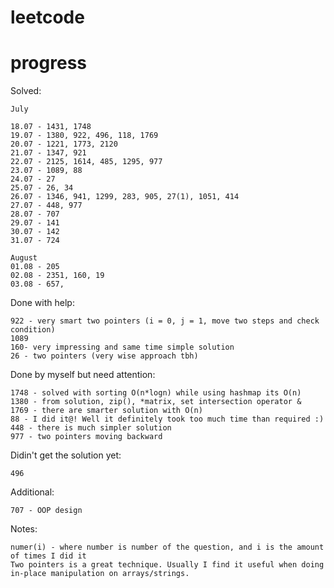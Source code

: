 # leetcode

# progress
Solved:  

```
July

18.07 - 1431, 1748
19.07 - 1380, 922, 496, 118, 1769
20.07 - 1221, 1773, 2120
21.07 - 1347, 921
22.07 - 2125, 1614, 485, 1295, 977
23.07 - 1089, 88
24.07 - 27
25.07 - 26, 34
26.07 - 1346, 941, 1299, 283, 905, 27(1), 1051, 414
27.07 - 448, 977
28.07 - 707
29.07 - 141
30.07 - 142
31.07 - 724

August
01.08 - 205
02.08 - 2351, 160, 19
03.08 - 657,
```

Done with help:  
```
922 - very smart two pointers (i = 0, j = 1, move two steps and check condition)
1089
160- very impressing and same time simple solution
26 - two pointers (very wise approach tbh)
```
Done by myself but need attention:  
```
1748 - solved with sorting O(n*logn) while using hashmap its O(n)
1380 - from solution, zip(), *matrix, set intersection operator &
1769 - there are smarter solution with O(n)
88 - I did it@! Well it definitely took too much time than required :)
448 - there is much simpler solution
977 - two pointers moving backward
```

Didin't get the solution yet:
```
496
```

Additional:
```
707 - OOP design
```

Notes:
```
numer(i) - where number is number of the question, and i is the amount of times I did it
Two pointers is a great technique. Usually I find it useful when doing in-place manipulation on arrays/strings.
```
